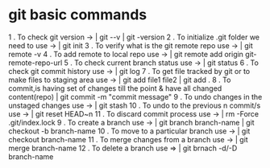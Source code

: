 # git basic commands 
1 . To check git version -> | git --v | git -version 
2 . To initialize .git folder we need to use -> | git init 
3 . To verify what is the git remote repo use -> | git remote -v 
4 . To add remote to local repo use -> | git remote add origin git-remote-repo-url
5 . To check current branch status use -> | git status
6 . To check git commit history use -> | git log
7 . To get file tracked by git or to make files to staging area use -> | git add file1 file2 | git add . 
8 . To commit,is having set of changes till the point & have all changed content(repo) | git commit -m "commit message"
9 . To undo changes in the unstaged changes use -> | git stash
10 . To undo to the previous n commit/s use -> | git reset HEAD~n 
11 . To discard commit process use -> | rm -Force .git/index.lock 
9 . To create a branch use -> | git branch branch-name | git checkout -b branch-name
10 . To move to a particular branch use -> | git checkout branch-name 
11 . To merge changes from a branch use -> | git merge branch-name
12 . To delete a branch use => | git brnach -d/-D  branch-name 
